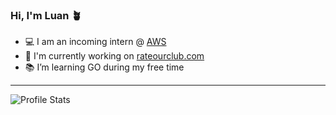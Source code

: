 ### Hi, I'm Luan 🪴 
- 💻 I am an incoming intern @ [AWS](https://aws.amazon.com/)
- 🌱 I'm currently working on [rateourclub.com](https://rateourclub.com/)
- 📚 I’m learning GO during my free time
---
![Profile Stats](https://github-readme-stats.vercel.app/api?username=LuaanNguyen&theme=dark&show_icons=true)

<!--
- 🐦 You can connect with me on Linkedin [Luan Ng](https://www.linkedin.com/in/luanthiennguyen/)
- 🎤 You can also checkout my portfolio at [luannguyen.net](https://www.luannguyen.net/)

<img src="https://github-readme-stats.vercel.app/api?username=LuaanNguyen&show_icons=true&theme=flag-india" alt="GitHub Stats" />

<!--
 # Welcome to my Github 🪴 
<p align="center">
  <a href="https://github.com/LuaanNguyen">
    <img src="https://readme-typing-svg.demolab.com?font=Fira+Code&weight=100&size=35&duration=4997&pause=1000&color=1DB954&center=true&vCenter=true&width=435&lines=Luan+Nguyen+" alt="Typing SVG" />
  </a>
</p>
<p align="center">
  <a href="https://git.io/typing-svg">
    <img src="https://readme-typing-svg.demolab.com?font=Fira+Code&weight=100&size=16&duration=3000&pause=1000&color=FF671F&background=212121&center=true&vCenter=true&width=435&lines=Full-stack+Developer+and+UX%2FUI+Designer" alt="Typing SVG" />
  </a>
</p>
<table align="center">
  <tr>
    <td>
      <img src="https://media.giphy.com/media/2SYqgPxMm2kbVe3y02/giphy.gif" alt="Aesthetic Anime GIF" width="350"/> 
    </td>
    <td>
      <img src="https://github-readme-stats.vercel.app/api?username=LuaanNguyen&show_icons=true&theme=flag-india" alt="GitHub Stats" />
      <br />
      <img src="https://streak-stats.demolab.com?user=LuaanNguyen&theme=flag-india" alt="GitHub Streak" />
      <br />
  </tr>
</table>


<!-- [![LuaanNguyen's github activity graph](https://github-readme-activity-graph.vercel.app/graph?username=LuaanNguyen&bg_color=FFFFFF&line=1db954&title_color=1db954&color=FF671F)](https://github.com/LuaanNguyen) -->

<!--
## Featured Repos 🍳 
[![Mine Alliance](https://github-readme-stats.vercel.app/api/pin/?username=LuaanNguyen&repo=Mine-Alliance&theme=flag-india)](https://github.com/LuaanNguyen/Mine-Alliance) 
[![Board Game Cafe Website](https://github-readme-stats.vercel.app/api/pin/?username=LuaanNguyen&repo=Board-Game-Cafe-Website&theme=flag-india)](https://github.com/LuaanNguyen/Board-Game-Cafe-Website) 

-->
